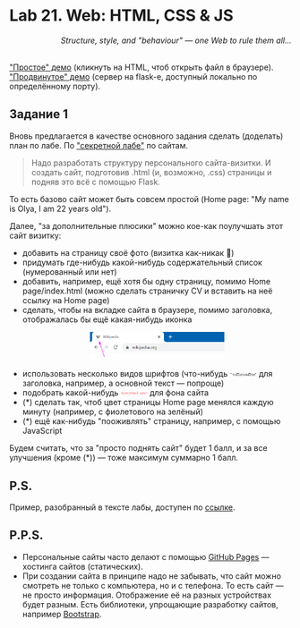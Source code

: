 # Lab 21. Web: HTML, CSS & JS

<div align="right"><em>Structure, style, and "behaviour" — one Web to rule them all...</em></div>

<br/>

["Простое" демо](./demo/simple_demo) (кликнуть на HTML, чтоб открыть файл в браузере).
["Продвинутое" демо](./demo/server_demo) (сервер на flask-е, доступный локально по определённому порту).


## Задание 1

Вновь предлагается в качестве основного задания сделать (доделать) план по лабе.
По ["секретной лабе"](https://github.com/mipt-cs/course-advanced_python/blob/master/content/lab21.rst) по сайтам.

> Надо разработать структуру персонального сайта-визитки.
И создать сайт, подготовив .html (и, возможно, .css) страницы и подняв это всё с помощью Flask.

То есть базово сайт может быть совсем простой (Home page: "My name is Olya, I am 22 years old").

Далее, "за дополнительные плюсики" можно кое-как поулучшать этот сайт визитку:
* добавить на страницу своё фото (визитка как-никак 🙂)
* придумать где-нибудь какой-нибудь содержательный список (нумерованный или нет)
* добавить, например, ещё хотя бы одну страницу, помимо Home page/index.html (можно сделать страничку CV и вставить на неё ссылку на Home page)
* сделать, чтобы на вкладке сайта в браузере, помимо заголовка, отображалась бы ещё какая-нибудь иконка <p align="center"><img src="./images/wiki-icon.png" style="width: 50%" /></p>
* использовать несколько видов шрифтов (что-нибудь <img src="./images/vitievatoe.png" width="10%" /> для заголовка, например, а основной текст — попроще)
* подобрать какой-нибудь <img src="./images/nice-color.png" width="10%" /> для фона сайта
* (\*) сделать так, чтоб цвет страницы Home page менялся каждую минуту (например, с фиолетового на зелёный)
* (\*) ещё как-нибудь "пооживлять" страницу, например, с помощью JavaScript

Будем считать, что за "просто поднять сайт" будет 1 балл, и за все улучшения (кроме (\*)) — тоже максимум суммарно 1 балл.


## P.S.

Пример, разобранный в тексте лабы, доступен по [ссылке](https://github.com/mipt-cs/course-advanced_python/blob/master/content/extra/lab19/flask_example.zip).


## P.P.S.

* Персональные сайты часто делают с помощью [GitHub Pages](https://pages.github.com) — хостинга сайтов (статических).
* При создании сайта в принципе надо не забывать, что сайт можно смотреть не только с компьютера, но и с телефона. То есть сайт — не просто информация. Отображение её на разных устройствах будет разным. Есть библиотеки, упрощающие разработку сайтов, например [Bootstrap](https://getbootstrap.com).
